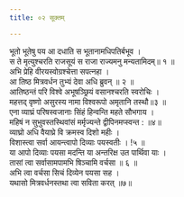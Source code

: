 ```yaml
---
title: ०२ सूक्तम्

---
```

भूतो भूतेषु पय आ दधाति स भूतानामधिपतिर्बभूव ।  
स ते मृत्युश्चरति राजसूयं स राजा राज्यमनु मन्यतामिदम्॥ १ ॥  
अभि प्रेहि वीरयस्वोग्रश्चेत्ता सपत्नहा ।  
आ तिष्ठ मित्रवर्धन तुभ्यं देवा अधि ब्रुवन् ॥ २ ॥  
आतिष्ठन्तं परि विश्वे अभूषञ्छ्रियं वसानश्चरति स्वरोचिः ।  
महत्तद् वृष्णो असुरस्य नामा विश्वरूपो अमृतानि तस्थौ॥३ ॥  
एना व्याघ्रं परिषस्वजानाः सिंहं हिन्वन्ति महते सौभगाय ।  
महिषं न सुभुवस्तस्थिवांसं मर्मृज्यन्ते द्वीपिनमप्स्वन्त : ॥४॥  
व्याघ्रो अधि वैयाघ्रे वि क्रमस्व दिशो महीः ।  
विशास्त्वा सर्वा आयन्त्वापो दिव्याः पयस्वतीः । !५ ॥  
या आपो दिव्याः पयसा मदन्ति या अन्तरिक्ष उत पार्थिवा याः ।  
तासां त्वा सर्वासामपामभि षिञ्चामि वर्चसा ॥ ६ ॥  
अभि त्वा वर्चसा सिचं दिव्येन पयसा सह ।  
यथासो मित्रवर्धनस्तथा त्वा सविता करत् ॥७॥  
  